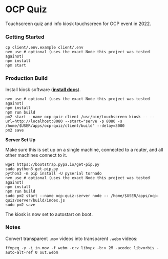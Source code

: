# OCP Quiz

Touchscreen quiz and info kiosk touchscreen for OCP event in 2022.

### Getting Started

```shell
cp client/.env.example client/.env
nvm use # optional (uses the exact Node this project was tested against)
npm install
npm start
```

### Production Build

Install kiosk software ([**install docs**](https://github.com/finer-vision/touchscreen-kiosk#kiosk-install)).

```shell
nvm use # optional (uses the exact Node this project was tested against)
npm install
npm run build
pm2 start --name ocp-quiz-client /usr/bin/touchscreen-kiosk -- --url=http://localhost:8080 --start="serve -p 8080 -s /home/$USER/apps/ocp-quiz/client/build" --delay=3000
pm2 save
```

**Server Set Up**

Make sure this is set up on a single machine, connected to a router, and all other machines connect to it.

```shell
wget https://bootstrap.pypa.io/get-pip.py
sudo python3 get-pip.py
python3 -m pip install -U pyserial tornado
nvm use # optional (uses the exact Node this project was tested against)
npm install
npm run build
sudo pm2 start --name ocp-quiz-server node -- /home/$USER/apps/ocp-quiz/server/build/index.js
sudo pm2 save
```

The kiosk is now set to autostart on boot.

### Notes

Convert transparent `.mov` videos into transparent `.webm` videos:

```shell
ffmpeg -y -i in.mov -f webm -c:v libvpx -b:v 2M -acodec libvorbis -auto-alt-ref 0 out.webm
```
